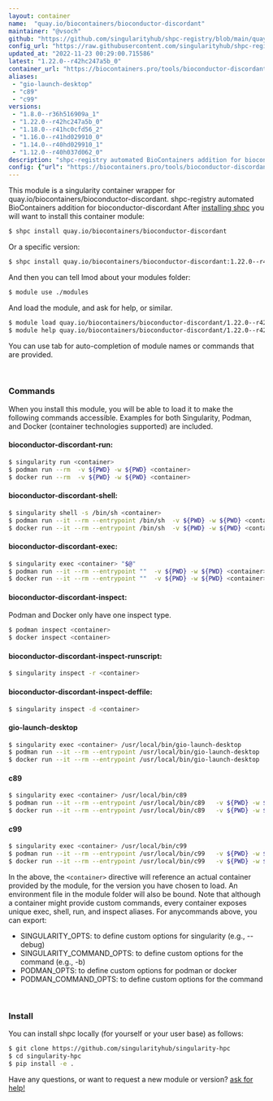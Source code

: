 ```yaml
---
layout: container
name:  "quay.io/biocontainers/bioconductor-discordant"
maintainer: "@vsoch"
github: "https://github.com/singularityhub/shpc-registry/blob/main/quay.io/biocontainers/bioconductor-discordant/container.yaml"
config_url: "https://raw.githubusercontent.com/singularityhub/shpc-registry/main/quay.io/biocontainers/bioconductor-discordant/container.yaml"
updated_at: "2022-11-23 00:29:00.715586"
latest: "1.22.0--r42hc247a5b_0"
container_url: "https://biocontainers.pro/tools/bioconductor-discordant"
aliases:
 - "gio-launch-desktop"
 - "c89"
 - "c99"
versions:
 - "1.8.0--r36h516909a_1"
 - "1.22.0--r42hc247a5b_0"
 - "1.18.0--r41hc0cfd56_2"
 - "1.16.0--r41hd029910_0"
 - "1.14.0--r40hd029910_1"
 - "1.12.0--r40h037d062_0"
description: "shpc-registry automated BioContainers addition for bioconductor-discordant"
config: {"url": "https://biocontainers.pro/tools/bioconductor-discordant", "maintainer": "@vsoch", "description": "shpc-registry automated BioContainers addition for bioconductor-discordant", "latest": {"1.22.0--r42hc247a5b_0": "sha256:cb1f5726b49430ef8b847643f091f0f2bd5d01e8e88f803d92d0e8e49df9e06a"}, "tags": {"1.8.0--r36h516909a_1": "sha256:858d2dacc35d4146066f13d871a6c3a06af47c844d06be0fd268c8dfff287cc3", "1.22.0--r42hc247a5b_0": "sha256:cb1f5726b49430ef8b847643f091f0f2bd5d01e8e88f803d92d0e8e49df9e06a", "1.18.0--r41hc0cfd56_2": "sha256:6405ea7cccad492e2d1ab380147b897f7929d3a878015c87de8c99379849b67c", "1.16.0--r41hd029910_0": "sha256:2c3cf0ddd5ca642db0e6b1901fd4003144a9504571e2ea9d1fe46765ddb0750c", "1.14.0--r40hd029910_1": "sha256:d7b9ef3fad53a4a89f38b7597895ca937798d1a3c7fd93dfaa3d5e6f6205dd22", "1.12.0--r40h037d062_0": "sha256:c56617eca802ccc279cc08c317d5e8f25065921b82c23953a7aca00b082c23ba"}, "docker": "quay.io/biocontainers/bioconductor-discordant", "aliases": {"gio-launch-desktop": "/usr/local/bin/gio-launch-desktop", "c89": "/usr/local/bin/c89", "c99": "/usr/local/bin/c99"}}
---
```


This module is a singularity container wrapper for quay.io/biocontainers/bioconductor-discordant.
shpc-registry automated BioContainers addition for bioconductor-discordant
After [installing shpc](#install) you will want to install this container module:


```bash
$ shpc install quay.io/biocontainers/bioconductor-discordant
```

Or a specific version:

```bash
$ shpc install quay.io/biocontainers/bioconductor-discordant:1.22.0--r42hc247a5b_0
```

And then you can tell lmod about your modules folder:

```bash
$ module use ./modules
```

And load the module, and ask for help, or similar.

```bash
$ module load quay.io/biocontainers/bioconductor-discordant/1.22.0--r42hc247a5b_0
$ module help quay.io/biocontainers/bioconductor-discordant/1.22.0--r42hc247a5b_0
```

You can use tab for auto-completion of module names or commands that are provided.

<br>

### Commands

When you install this module, you will be able to load it to make the following commands accessible.
Examples for both Singularity, Podman, and Docker (container technologies supported) are included.

#### bioconductor-discordant-run:

```bash
$ singularity run <container>
$ podman run --rm  -v ${PWD} -w ${PWD} <container>
$ docker run --rm  -v ${PWD} -w ${PWD} <container>
```

#### bioconductor-discordant-shell:

```bash
$ singularity shell -s /bin/sh <container>
$ podman run --it --rm --entrypoint /bin/sh  -v ${PWD} -w ${PWD} <container>
$ docker run --it --rm --entrypoint /bin/sh  -v ${PWD} -w ${PWD} <container>
```

#### bioconductor-discordant-exec:

```bash
$ singularity exec <container> "$@"
$ podman run --it --rm --entrypoint ""  -v ${PWD} -w ${PWD} <container> "$@"
$ docker run --it --rm --entrypoint ""  -v ${PWD} -w ${PWD} <container> "$@"
```

#### bioconductor-discordant-inspect:

Podman and Docker only have one inspect type.

```bash
$ podman inspect <container>
$ docker inspect <container>
```

#### bioconductor-discordant-inspect-runscript:

```bash
$ singularity inspect -r <container>
```

#### bioconductor-discordant-inspect-deffile:

```bash
$ singularity inspect -d <container>
```


#### gio-launch-desktop

```bash
$ singularity exec <container> /usr/local/bin/gio-launch-desktop
$ podman run --it --rm --entrypoint /usr/local/bin/gio-launch-desktop   -v ${PWD} -w ${PWD} <container> -c " $@"
$ docker run --it --rm --entrypoint /usr/local/bin/gio-launch-desktop   -v ${PWD} -w ${PWD} <container> -c " $@"
```


#### c89

```bash
$ singularity exec <container> /usr/local/bin/c89
$ podman run --it --rm --entrypoint /usr/local/bin/c89   -v ${PWD} -w ${PWD} <container> -c " $@"
$ docker run --it --rm --entrypoint /usr/local/bin/c89   -v ${PWD} -w ${PWD} <container> -c " $@"
```


#### c99

```bash
$ singularity exec <container> /usr/local/bin/c99
$ podman run --it --rm --entrypoint /usr/local/bin/c99   -v ${PWD} -w ${PWD} <container> -c " $@"
$ docker run --it --rm --entrypoint /usr/local/bin/c99   -v ${PWD} -w ${PWD} <container> -c " $@"
```



In the above, the `<container>` directive will reference an actual container provided
by the module, for the version you have chosen to load. An environment file in the
module folder will also be bound. Note that although a container
might provide custom commands, every container exposes unique exec, shell, run, and
inspect aliases. For anycommands above, you can export:

 - SINGULARITY_OPTS: to define custom options for singularity (e.g., --debug)
 - SINGULARITY_COMMAND_OPTS: to define custom options for the command (e.g., -b)
 - PODMAN_OPTS: to define custom options for podman or docker
 - PODMAN_COMMAND_OPTS: to define custom options for the command

<br>

### Install

You can install shpc locally (for yourself or your user base) as follows:

```bash
$ git clone https://github.com/singularityhub/singularity-hpc
$ cd singularity-hpc
$ pip install -e .
```

Have any questions, or want to request a new module or version? [ask for help!](https://github.com/singularityhub/singularity-hpc/issues)